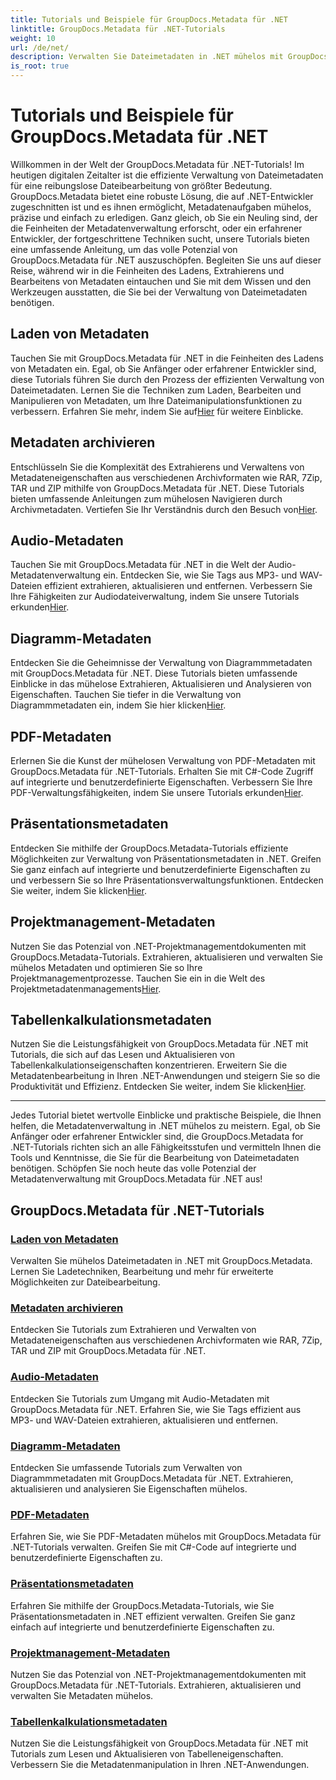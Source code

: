 ```yaml
---
title: Tutorials und Beispiele für GroupDocs.Metadata für .NET
linktitle: GroupDocs.Metadata für .NET-Tutorials
weight: 10
url: /de/net/
description: Verwalten Sie Dateimetadaten in .NET mühelos mit GroupDocs.Metadata. Lernen Sie Ladetechniken, Bearbeitung und mehr für erweiterte Dateibearbeitungsfunktionen.
is_root: true
---
```


# Tutorials und Beispiele für GroupDocs.Metadata für .NET

Willkommen in der Welt der GroupDocs.Metadata für .NET-Tutorials! Im heutigen digitalen Zeitalter ist die effiziente Verwaltung von Dateimetadaten für eine reibungslose Dateibearbeitung von größter Bedeutung. GroupDocs.Metadata bietet eine robuste Lösung, die auf .NET-Entwickler zugeschnitten ist und es ihnen ermöglicht, Metadatenaufgaben mühelos, präzise und einfach zu erledigen. Ganz gleich, ob Sie ein Neuling sind, der die Feinheiten der Metadatenverwaltung erforscht, oder ein erfahrener Entwickler, der fortgeschrittene Techniken sucht, unsere Tutorials bieten eine umfassende Anleitung, um das volle Potenzial von GroupDocs.Metadata für .NET auszuschöpfen. Begleiten Sie uns auf dieser Reise, während wir in die Feinheiten des Ladens, Extrahierens und Bearbeitens von Metadaten eintauchen und Sie mit dem Wissen und den Werkzeugen ausstatten, die Sie bei der Verwaltung von Dateimetadaten benötigen.

## Laden von Metadaten  
Tauchen Sie mit GroupDocs.Metadata für .NET in die Feinheiten des Ladens von Metadaten ein. Egal, ob Sie Anfänger oder erfahrener Entwickler sind, diese Tutorials führen Sie durch den Prozess der effizienten Verwaltung von Dateimetadaten. Lernen Sie die Techniken zum Laden, Bearbeiten und Manipulieren von Metadaten, um Ihre Dateimanipulationsfunktionen zu verbessern. Erfahren Sie mehr, indem Sie auf[Hier](./metadata-loading/) für weitere Einblicke.

## Metadaten archivieren  
 Entschlüsseln Sie die Komplexität des Extrahierens und Verwaltens von Metadateneigenschaften aus verschiedenen Archivformaten wie RAR, 7Zip, TAR und ZIP mithilfe von GroupDocs.Metadata für .NET. Diese Tutorials bieten umfassende Anleitungen zum mühelosen Navigieren durch Archivmetadaten. Vertiefen Sie Ihr Verständnis durch den Besuch von[Hier](./archive-metadata/).

## Audio-Metadaten  
 Tauchen Sie mit GroupDocs.Metadata für .NET in die Welt der Audio-Metadatenverwaltung ein. Entdecken Sie, wie Sie Tags aus MP3- und WAV-Dateien effizient extrahieren, aktualisieren und entfernen. Verbessern Sie Ihre Fähigkeiten zur Audiodateiverwaltung, indem Sie unsere Tutorials erkunden[Hier](./audio-metadata/).

## Diagramm-Metadaten  
Entdecken Sie die Geheimnisse der Verwaltung von Diagrammmetadaten mit GroupDocs.Metadata für .NET. Diese Tutorials bieten umfassende Einblicke in das mühelose Extrahieren, Aktualisieren und Analysieren von Eigenschaften. Tauchen Sie tiefer in die Verwaltung von Diagrammmetadaten ein, indem Sie hier klicken[Hier](./diagram-metadata/).

## PDF-Metadaten  
 Erlernen Sie die Kunst der mühelosen Verwaltung von PDF-Metadaten mit GroupDocs.Metadata für .NET-Tutorials. Erhalten Sie mit C#-Code Zugriff auf integrierte und benutzerdefinierte Eigenschaften. Verbessern Sie Ihre PDF-Verwaltungsfähigkeiten, indem Sie unsere Tutorials erkunden[Hier](./pdf-metadata/).

## Präsentationsmetadaten  
 Entdecken Sie mithilfe der GroupDocs.Metadata-Tutorials effiziente Möglichkeiten zur Verwaltung von Präsentationsmetadaten in .NET. Greifen Sie ganz einfach auf integrierte und benutzerdefinierte Eigenschaften zu und verbessern Sie so Ihre Präsentationsverwaltungsfunktionen. Entdecken Sie weiter, indem Sie klicken[Hier](./presentation-metadata/).

## Projektmanagement-Metadaten  
 Nutzen Sie das Potenzial von .NET-Projektmanagementdokumenten mit GroupDocs.Metadata-Tutorials. Extrahieren, aktualisieren und verwalten Sie mühelos Metadaten und optimieren Sie so Ihre Projektmanagementprozesse. Tauchen Sie ein in die Welt des Projektmetadatenmanagements[Hier](./project-management-metadata/).

## Tabellenkalkulationsmetadaten  
Nutzen Sie die Leistungsfähigkeit von GroupDocs.Metadata für .NET mit Tutorials, die sich auf das Lesen und Aktualisieren von Tabellenkalkulationseigenschaften konzentrieren. Erweitern Sie die Metadatenbearbeitung in Ihren .NET-Anwendungen und steigern Sie so die Produktivität und Effizienz. Entdecken Sie weiter, indem Sie klicken[Hier](./spreadsheet-metadata/).

----
Jedes Tutorial bietet wertvolle Einblicke und praktische Beispiele, die Ihnen helfen, die Metadatenverwaltung in .NET mühelos zu meistern. Egal, ob Sie Anfänger oder erfahrener Entwickler sind, die GroupDocs.Metadata for .NET-Tutorials richten sich an alle Fähigkeitsstufen und vermitteln Ihnen die Tools und Kenntnisse, die Sie für die Bearbeitung von Dateimetadaten benötigen. Schöpfen Sie noch heute das volle Potenzial der Metadatenverwaltung mit GroupDocs.Metadata für .NET aus! 

## GroupDocs.Metadata für .NET-Tutorials
### [Laden von Metadaten](./metadata-loading/)
Verwalten Sie mühelos Dateimetadaten in .NET mit GroupDocs.Metadata. Lernen Sie Ladetechniken, Bearbeitung und mehr für erweiterte Möglichkeiten zur Dateibearbeitung.
### [Metadaten archivieren](./archive-metadata/)
Entdecken Sie Tutorials zum Extrahieren und Verwalten von Metadateneigenschaften aus verschiedenen Archivformaten wie RAR, 7Zip, TAR und ZIP mit GroupDocs.Metadata für .NET.
### [Audio-Metadaten](./audio-metadata/)
Entdecken Sie Tutorials zum Umgang mit Audio-Metadaten mit GroupDocs.Metadata für .NET. Erfahren Sie, wie Sie Tags effizient aus MP3- und WAV-Dateien extrahieren, aktualisieren und entfernen.
### [Diagramm-Metadaten](./diagram-metadata/)
Entdecken Sie umfassende Tutorials zum Verwalten von Diagrammmetadaten mit GroupDocs.Metadata für .NET. Extrahieren, aktualisieren und analysieren Sie Eigenschaften mühelos.
### [PDF-Metadaten](./pdf-metadata/)
Erfahren Sie, wie Sie PDF-Metadaten mühelos mit GroupDocs.Metadata für .NET-Tutorials verwalten. Greifen Sie mit C#-Code auf integrierte und benutzerdefinierte Eigenschaften zu.
### [Präsentationsmetadaten](./presentation-metadata/)
Erfahren Sie mithilfe der GroupDocs.Metadata-Tutorials, wie Sie Präsentationsmetadaten in .NET effizient verwalten. Greifen Sie ganz einfach auf integrierte und benutzerdefinierte Eigenschaften zu.
### [Projektmanagement-Metadaten](./project-management-metadata/)
Nutzen Sie das Potenzial von .NET-Projektmanagementdokumenten mit GroupDocs.Metadata für .NET-Tutorials. Extrahieren, aktualisieren und verwalten Sie Metadaten mühelos.
### [Tabellenkalkulationsmetadaten](./spreadsheet-metadata/)
Nutzen Sie die Leistungsfähigkeit von GroupDocs.Metadata für .NET mit Tutorials zum Lesen und Aktualisieren von Tabelleneigenschaften. Verbessern Sie die Metadatenmanipulation in Ihren .NET-Anwendungen.